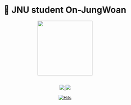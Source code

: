 <div align=center>
  <h1>👋 JNU student On-JungWoan</h1>

<p align="center">
<img height="180em" src="https://github-readme-stats-real.vercel.app/api?username=on-jungwoan&theme=dark&show_icons=true&locale=kr&include_all_commits=false&&count_private=true" />
</p>  

  <br>

  <a href="mailto:slalfpdl16@naver.com">
    <img src="https://img.shields.io/badge/slalfpdl16@naver.com-03C75A?style=flat-square&logo=naver&logoColor=white">
  </a>
  <a href="https://on-jungwoan.github.io/">
    <img src="https://img.shields.io/badge/성장하는 정완이의 개발일기-181717?style=flat-square&logo=github&logoColor=white">
  </a>
</div>

<div align = "center">

[![Hits](https://hits.seeyoufarm.com/api/count/incr/badge.svg?url=https%3A%2F%2Fgithub.com%2FOn-JungWoan&count_bg=%235ECA0B&title_bg=%23555555&icon=github.svg&icon_color=%23E7E7E7&title=hits&edge_flat=false)](https://hits.seeyoufarm.com)

</div>


<br>
<br>
